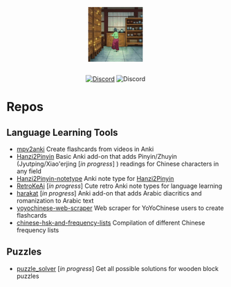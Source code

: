 <div align="center">

<img src="assets/maomao-cursed-dancing-celebrate.gif" width="25%" align="center" />
<br><br>

[![Discord](https://img.shields.io/badge/Web-alyssabedard.com-c2bded?style=for-the-badge&labelColor=grey)](https://alyssabedard.com)
![Discord](https://img.shields.io/badge/Discord-aly888-5865F2?style=for-the-badge&labelColor=grey&logo=discord&logoColor=white)

</div>


# Repos
## Language Learning Tools
- [mpv2anki](https://github.com/alyssabedard/mpv2anki) Create flashcards from videos in Anki
- [Hanzi2Pinyin](https://github.com/alyssabedard/Hanzi2Pinyin) Basic Anki add-on that adds Pinyin/Zhuyin (Jyutping/Xiao'erjing [_in progress_] ) readings for Chinese characters in any field
- [Hanzi2Pinyin-notetype](https://github.com/alyssabedard/Hanzi2Pinyin-notetype) Anki note type for [Hanzi2Pinyin](https://github.com/alyssabedard/Hanzi2Pinyin)
- [RetroKeAi](https://github.com/alyssabedard/RetroKeAi) [_in progress_] Cute retro Anki note types for language learning
- [harakat](https://github.com/alyssabedard/harakat) [_in progress_] Anki add-on that adds Arabic diacritics and romanization to Arabic text
- [yoyochinese-web-scraper](https://github.com/alyssabedard/yoyochinese-web-scraper)  Web scraper for YoYoChinese users to create flashcards
- [chinese-hsk-and-frequency-lists](https://github.com/alyssabedard/chinese-hsk-and-frequency-lists) Compilation of different Chinese frequency lists

## Puzzles
- [puzzle_solver](https://github.com/alyssabedard/puzzle_solver) [_in progress_] Get all possible solutions for wooden block puzzles 



